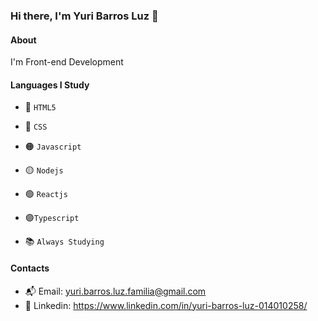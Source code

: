 ### Hi there, I'm Yuri Barros Luz 👋

#### About 
I'm Front-end Development 

#### Languages ​​I Study
- 🔴 `HTML5`
- 🔵 `CSS`
- 🟠 `Javascript`
- 🟡 `Nodejs`
- 🟢 `Reactjs`
- 🟣`Typescript`

- 📚 `Always Studying`

#### Contacts
- 📬 Email: yuri.barros.luz.familia@gmail.com
- 👤 Linkedin: https://www.linkedin.com/in/yuri-barros-luz-014010258/
